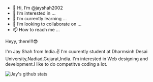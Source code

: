 - 👋 Hi, I’m @jayshah2002
- 👀 I’m interested in ...
- 🌱 I’m currently learning ...
- 💞️ I’m looking to collaborate on ...
- 📫 How to reach me ...

<!---
jayshah2002/jayshah2002 is a ✨ special ✨ repository because its `README.md` (this file) appears on your GitHub profile.
You can click the Preview link to take a look at your changes.
--->
Heyy, there!!!😎

I'm Jay Shah from India.✌
I'm cuurently student at Dharmsinh Desai University,Nadiad,Gujarat,India.
I'm interested in Web designing and development.I like to do competitve coding a lot.

![Jay's github stats](https://github-readme-stats.vercel.app/api?username=jayshah2002)
